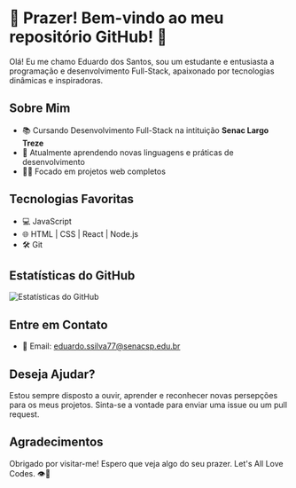 # 🌠 Prazer! Bem-vindo ao meu repositório GitHub! 🌠

 Olá! Eu me chamo Eduardo dos Santos, sou um estudante e entusiasta a programação e desenvolvimento Full-Stack, apaixonado por tecnologias dinâmicas e inspiradoras.

## Sobre Mim

- 📚 Cursando Desenvolvimento Full-Stack na intituição **Senac Largo Treze**
- 📝 Atualmente aprendendo novas linguagens e práticas de desenvolvimento
- 👨‍💻 Focado em projetos web completos

## Tecnologias Favoritas

- 💻 JavaScript
- 🌐 HTML | CSS | React | Node.js
- 🛠️ Git

## Estatísticas do GitHub

![Estatísticas do GitHub](https://github-readme-stats.vercel.app/api?username=Eduxplorer&show_icons=true&theme=radical)

## Entre em Contato

- 📧 Email: eduardo.ssilva77@senacsp.edu.br

## Deseja Ajudar?

Estou sempre disposto a ouvir, aprender e reconhecer novas persepções para os meus projetos. Sinta-se a vontade para enviar uma issue ou um pull request.

## Agradecimentos

Obrigado por visitar-me! Espero que veja algo do seu prazer. Let's All Love Codes. 👁️🌟
